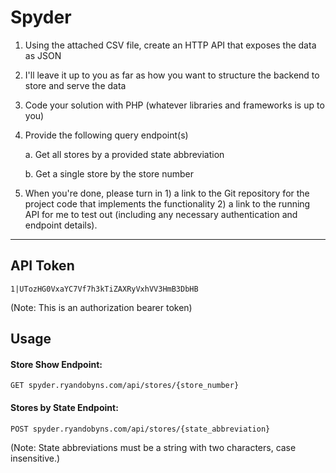 # Spyder

1. Using the attached CSV file, create an HTTP API that exposes the data as JSON

2. I'll leave it up to you as far as how you want to structure the backend to store and serve the data

3. Code your solution with PHP (whatever libraries and frameworks is up to you)

4. Provide the following query endpoint(s)

    a. Get all stores by a provided state abbreviation

    b. Get a single store by the store number

5. When you're done, please turn in 1) a link to the Git repository for the project code that implements the functionality 2) a link to the running API for me to test out (including any necessary authentication and endpoint details).

---

## API Token

`1|UTozHG0VxaYC7Vf7h3kTiZAXRyVxhVV3HmB3DbHB`

(Note: This is an authorization bearer token)

## Usage

#### Store Show Endpoint:

```
GET spyder.ryandobyns.com/api/stores/{store_number}
```

#### Stores by State Endpoint:

```
POST spyder.ryandobyns.com/api/stores/{state_abbreviation}
```

(Note: State abbreviations must be a string with two characters, case insensitive.)
